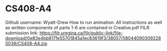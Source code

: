 # CS408-A4
Github username: Wyatt-Drew How to run animation: All instructions as well as written components of parts 1-6 are contained in Creative.pdf
FILR submission link: https://filr.uregina.ca/filr/public-link/file-download/0e83e4bb817fe55701845a1ec83619f3/38057/580440903092280039/CS408-A4.zip
